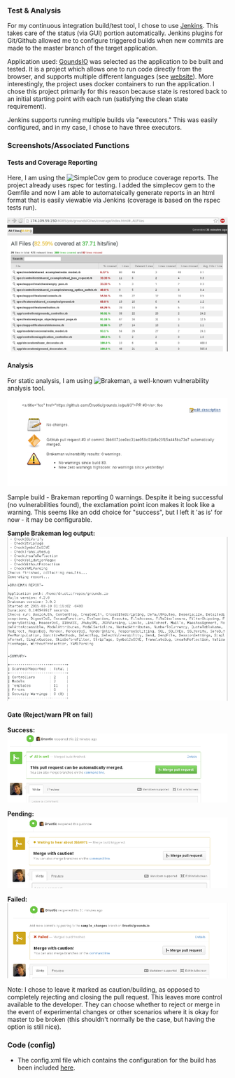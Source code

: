 ### Test & Analysis

For my continuous integration build/test tool, I chose to use [Jenkins](http://jenkins-ci.org/).  This takes care of the status
(via GUI) portion automatically.  Jenkins plugins for Git/Github allowed me to configure triggered 
builds when new commits are made to the master branch of the target application.

Application used: [GoundsIO](https://github.com/grounds/grounds.io) was selected as the application to
be built and tested.  It is a project which allows one to run code directly from the browser, and supports
multiple different languages (see [website](http://beta.42grounds.io/)).  More interestingly, the project
uses docker containers to run the application.  I chose this project primarily for this reason because
state is restored back to an initial starting point with each run (satisfying the clean state
requirement).

Jenkins supports running multiple builds via "executors."  This was easily configured, and in my case,
I chose to have three executors.

### Screenshots/Associated Functions

#### Tests and Coverage Reporting

Here, I am using the ![SimpleCov gem](https://github.com/colszowka/simplecov) to produce coverage reports.  The project already uses rspec for testing. I added the simplecov gem to the Gemfile and now I am able to automateically generate reports in an html format that is easily viewable via Jenkins (coverage is based on the rspec tests run).

![Test Coverage](images/test_cov.png "Test Coverage")
  
#### Analysis

For static analysis, I am using ![Brakeman](https://github.com/presidentbeef/brakeman), a well-known vulnerability analysis tool.

![Security Static Analysis - Brakeman](images/brakeman_results.png "Brakeman")

Sample build - Brakeman reporting 0 warnings.  Despite it being successful (no vulnerabilities found),
the exclamation point icon makes it look like a warning.  This seems like an odd choice for "success",
but I left it 'as is' for now - it may be configurable.

**Sample Brakeman log output:**
![Brakeman output](images/brakeman_running.png "Brakeman output")

#### Gate (Reject/warn PR on fail)

**Success:**
![Pull Request - Build Success](images/build_passed.png "Pull Request - Build Success")

**Pending:**
![Pull Request - Build Pending](images/build_pending.png "Pull Request - Build Pending")

**Failed:**
![Pull Request - Build Failed](images/build_fail.png "Pull Request - Build Failed")


Note: I chose to leave it marked as caution/building, as opposed to completely rejecting and 
closing the pull request.  This leaves more control available to the developer. They can
choose whether to reject or merge in the event of experimental changes or other scenarios
where it is okay for master to be broken (this shouldn't normally be the case, but having the option
is still nice).

### Code (config)

  - The config.xml file which contains the configuration for the build has been included [here](https://github.com/Druotic/devops-project/blob/milestone2/config.xml).

